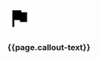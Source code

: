 <link rel="stylesheet" href="assets/css/patterns/callout-box.scss">
<div class="callout__container">
    <div class="callout__heading">
        <img src="/assets/img/usa-icons/flag.svg">
    </div>
    <div class="callout__body">
        <h3>{{page.callout-text}}</h3>
    </div>
</div>